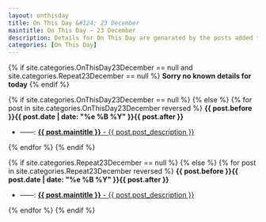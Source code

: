 ```yaml
---
layout: onthisday
title: On This Day &#124; 23 December
maintitle: On This Day — 23 December
description: Details for On This Day are genarated by the posts added to the website so the content is subject to changes/updates over time.
categories: [On This Day]
---
```


{% if site.categories.OnThisDay23December == null and site.categories.Repeat23December == null %}
<strong>Sorry no known details for today</strong>
{% endif %}

{% if site.categories.OnThisDay23December == null %}
{% else %}
{% for post in site.categories.OnThisDay23December reversed %}
<strong>{{ post.before }}{{ post.date | date: "%e %B %Y" }}{{ post.after }}</strong>
<ul>
<li> ——: <a class="{{ post.class }}" href="{{ post.url }}"><strong>{{ post.maintitle }}</strong> - {{ post.post_description }}</a></li>
</ul>
{% endfor %}
{% endif %}

{% if site.categories.Repeat23December == null %}
{% else %}
{% for post in site.categories.Repeat23December reversed %}
<strong>{{ post.before }}{{ post.date | date: "%e %B %Y" }}{{ post.after }}</strong>
<ul>
<li> ——: <a class="{{ post.class }}" href="{{ post.url }}"><strong>{{ post.maintitle }}</strong> - {{ post.post_description }}</a></li>
</ul>
{% endfor %}
{% endif %}

